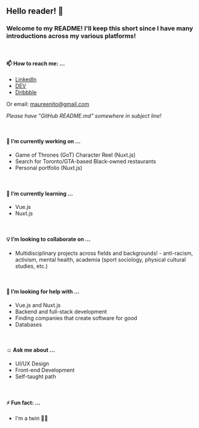 ## Hello reader! 👋

<!--
**maureento8888/maureento8888** is a ✨ _special_ ✨ repository because its `README.md` (this file) appears on your GitHub profile. -->

<h3>Welcome to my README! I'll keep this short since I have many introductions across my various platforms!</h3>
<br>
  <h4>📫 How to reach me: ...</h4>
<ul>
  <li><a href="https://www.linkedin.com/in/maureento" rel="noopener noreferrer" alt="LinkedIn">LinkedIn</a></li>
  <li><a href="https://dev.to/maureento8888" rel="noopener noreferrer" alt="dev.to">DEV</a></li>
  <li><a href="https://dribbble.com/maureen_to" rel="noopener noreferrer" alt="Dribbble">Dribbble</a></li>
</ul>
<p> Or email: <a href="mailto:maureenito@gmail.com" target="_blank" rel="noopener noreferrer">maureenito@gmail.com</a></p>
<p><em>Please have "GitHub README.md" somewhere in subject line!</em></p>
<br>
  <h4>🔭 I’m currently working on ...</h4>
<uL>
  <li>Game of Thrones (GoT) Character Reel (Nuxt.js)</li>
  <li>Search for Toronto/GTA-based Black-owned restaurants</li>
  <li>Personal portfolio (Nuxt.js)</li>
</ul>
<br>
  <h4>🌱 I’m currently learning ...</h4>
<ul>
  <li>Vue.js</li>
  <li>Nuxt.js</li>
</ul>
<br>
  <h4>💡 I’m looking to collaborate on ...</h4>
<ul>
  <li>
    Multidisciplinary projects across fields and backgrounds! - anti-racism, activism, mental health, academia (sport sociology, physical cultural studies, etc.)
  </li>
</ul>
<br>
  <h4>💬 I’m looking for help with ...</h4>
<ul>
  <li>Vue.js and Nuxt.js</li>
  <li>Backend and full-stack development</li>
  <li>Finding companies that create software for good</li>
  <li>Databases</li>
</ul>
<br>
  <h4>☺️ Ask me about ...</h4>
<ul>
  <li>UI/UX Design</li>
  <li>Front-end Development</li>
  <li>Self-taught path</li>
</ul>
<br>
  <h4>⚡ Fun fact: ...</h4>
<ul>
  <li>I'm a twin 👯‍♀️</li>
</ul>
